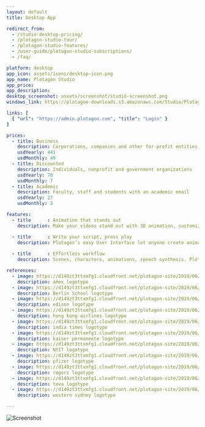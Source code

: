 ```yaml
---
layout: default
title: Desktop App

redirect_from:
  - /studio-desktop-pricing/
  - /plotagon-studio-tour/
  - /plotagon-studio-features/
  - /user-guide/plotagon-studio-subscriptions/
  - /faq/

platform: desktop
app_icon: assets/icons/desktop-icon.png
app_name: Plotagon Studio
app_price: 
app_description:
desktop_screenshot: assets/screenshot/studio-screenshot.png
windows_link: https://plotagon-downloads.s3.amazonaws.com/Studio/Plotagon+Studio-1-10-5.exe

links: [
  { "url": "https://admin.plotagon.com", "title": "Login" }
]

prices:
  - title: Business
    description: Corporations, companies and other for-profit entities
    usdYearly: 441
    usdMonthly: 49
  - title: Discounted
    description: Individuals, nonprofit and government organizations
    usdYearly: 70
    usdMonthly: 7
  - title: Academic
    description: Faculty, staff and students with an academic email
    usdYearly: 27
    usdMonthly: 3

features:
  - title      : Animation that stands out
    description: Make your videos stand out with 3D animation, customizable characters and 200+ original scenes

  - title      : Write your script, press play
    description: Plotagon’s easy User Interface let anyone create animated videos in no time
    
  - title      : Effortless workflow
    description: Scenes, characters, animations, speech synthesis. Plotagon has every tool you need.

references:
  - image: https://d149zt3ttxmfg1.cloudfront.net/plotagon-site/2019/06/amex-200x150.jpg
    description: amex logotype
  - image: https://d149zt3ttxmfg1.cloudfront.net/plotagon-site/2019/06/Berlin-School-200x150.jpg
    description: Berlin School logotype
  - image: https://d149zt3ttxmfg1.cloudfront.net/plotagon-site/2019/06/edison-200x150.jpg
    description: edison logotype
  - image: https://d149zt3ttxmfg1.cloudfront.net/plotagon-site/2019/06/hk-airlines-200x150.jpg
    description: hong kong airlines logotype
  - image: https://d149zt3ttxmfg1.cloudfront.net/plotagon-site/2019/06/india-times-200x150.jpg
    description: india times logotype
  - image: https://d149zt3ttxmfg1.cloudfront.net/plotagon-site/2019/06/kaiser-permanente-200x150.jpg
    description: kaiser permanente logotype
  - image: https://d149zt3ttxmfg1.cloudfront.net/plotagon-site/2019/06/NYIT-200x150.jpg
    description: NYIT logotype
  - image: https://d149zt3ttxmfg1.cloudfront.net/plotagon-site/2019/06/pfizer-200x150.jpg
    description: pfizer logotype
  - image: https://d149zt3ttxmfg1.cloudfront.net/plotagon-site/2019/06/rogers-200x150.jpg
    description: rogers logotype
  - image: https://d149zt3ttxmfg1.cloudfront.net/plotagon-site/2019/06/teva200x150.jpg
    description: teva logotype
  - image: https://d149zt3ttxmfg1.cloudfront.net/plotagon-site/2019/06/western-sydney-200x150.jpg
    description: western sydney logotype

---
```


![Screenshot](https://plotagon-assets.s3.amazonaws.com/videos/studio_character_ui.gif)